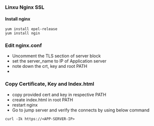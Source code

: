 ### Linxu Nginx SSL

#### Install nginx
```
yum install epel-release
yum install ngin
```

### Edit nginx.conf

* Uncomment the TLS section of server block
* set the server_name to IP of Application server
* note down the crt, key and root PATH
* 
### Copy Certificate, Key and Index.html
* copy provided cert and key in respective PATH
* create index.html in root PATH
* restart nginx
* Go to jump server and verify the connects by using below command
```
curl -Ik https://<APP-SERVER-IP>
```
